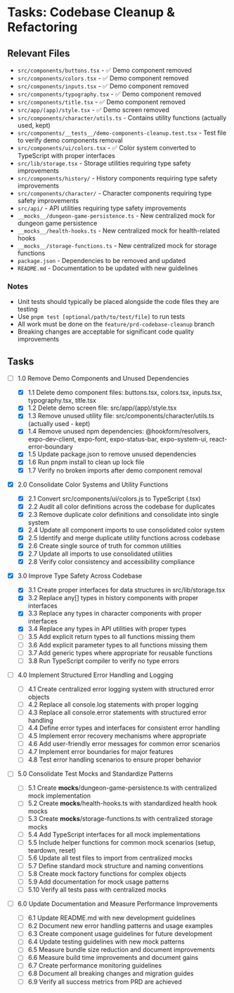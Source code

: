 # Tasks: Codebase Cleanup & Refactoring

## Relevant Files

- `src/components/buttons.tsx` - ✅ Demo component removed
- `src/components/colors.tsx` - ✅ Demo component removed
- `src/components/inputs.tsx` - ✅ Demo component removed
- `src/components/typography.tsx` - ✅ Demo component removed
- `src/components/title.tsx` - ✅ Demo component removed
- `src/app/(app)/style.tsx` - ✅ Demo screen removed
- `src/components/character/utils.ts` - Contains utility functions (actually used, kept)
- `src/components/__tests__/demo-components-cleanup.test.tsx` - Test file to verify demo components removal
- `src/components/ui/colors.tsx` - ✅ Color system converted to TypeScript with proper interfaces
- `src/lib/storage.tsx` - Storage utilities requiring type safety improvements
- `src/components/history/` - History components requiring type safety improvements
- `src/components/character/` - Character components requiring type safety improvements
- `src/api/` - API utilities requiring type safety improvements
- `__mocks__/dungeon-game-persistence.ts` - New centralized mock for dungeon game persistence
- `__mocks__/health-hooks.ts` - New centralized mock for health-related hooks
- `__mocks__/storage-functions.ts` - New centralized mock for storage functions
- `package.json` - Dependencies to be removed and updated
- `README.md` - Documentation to be updated with new guidelines

### Notes

- Unit tests should typically be placed alongside the code files they are testing
- Use `pnpm test [optional/path/to/test/file]` to run tests
- All work must be done on the `feature/prd-codebase-cleanup` branch
- Breaking changes are acceptable for significant code quality improvements

## Tasks

- [ ] 1.0 Remove Demo Components and Unused Dependencies

  - [x] 1.1 Delete demo component files: buttons.tsx, colors.tsx, inputs.tsx, typography.tsx, title.tsx
  - [x] 1.2 Delete demo screen file: src/app/(app)/style.tsx
  - [x] 1.3 Remove unused utility file: src/components/character/utils.ts (actually used - kept)
  - [x] 1.4 Remove unused npm dependencies: @hookform/resolvers, expo-dev-client, expo-font, expo-status-bar, expo-system-ui, react-error-boundary
  - [x] 1.5 Update package.json to remove unused dependencies
  - [x] 1.6 Run pnpm install to clean up lock file
  - [x] 1.7 Verify no broken imports after demo component removal

- [x] 2.0 Consolidate Color Systems and Utility Functions

  - [x] 2.1 Convert src/components/ui/colors.js to TypeScript (.tsx)
  - [x] 2.2 Audit all color definitions across the codebase for duplicates
  - [x] 2.3 Remove duplicate color definitions and consolidate into single system
  - [x] 2.4 Update all component imports to use consolidated color system
  - [x] 2.5 Identify and merge duplicate utility functions across codebase
  - [x] 2.6 Create single source of truth for common utilities
  - [x] 2.7 Update all imports to use consolidated utilities
  - [x] 2.8 Verify color consistency and accessibility compliance

- [x] 3.0 Improve Type Safety Across Codebase

  - [x] 3.1 Create proper interfaces for data structures in src/lib/storage.tsx
  - [x] 3.2 Replace any[] types in history components with proper interfaces
  - [x] 3.3 Replace any types in character components with proper interfaces
  - [x] 3.4 Replace any types in API utilities with proper types
  - [ ] 3.5 Add explicit return types to all functions missing them
  - [ ] 3.6 Add explicit parameter types to all functions missing them
  - [ ] 3.7 Add generic types where appropriate for reusable functions
  - [ ] 3.8 Run TypeScript compiler to verify no type errors

- [ ] 4.0 Implement Structured Error Handling and Logging

  - [ ] 4.1 Create centralized error logging system with structured error objects
  - [ ] 4.2 Replace all console.log statements with proper logging
  - [ ] 4.3 Replace all console.error statements with structured error handling
  - [ ] 4.4 Define error types and interfaces for consistent error handling
  - [ ] 4.5 Implement error recovery mechanisms where appropriate
  - [ ] 4.6 Add user-friendly error messages for common error scenarios
  - [ ] 4.7 Implement error boundaries for major features
  - [ ] 4.8 Test error handling scenarios to ensure proper behavior

- [ ] 5.0 Consolidate Test Mocks and Standardize Patterns

  - [ ] 5.1 Create **mocks**/dungeon-game-persistence.ts with centralized mock implementation
  - [ ] 5.2 Create **mocks**/health-hooks.ts with standardized health hook mocks
  - [ ] 5.3 Create **mocks**/storage-functions.ts with centralized storage mocks
  - [ ] 5.4 Add TypeScript interfaces for all mock implementations
  - [ ] 5.5 Include helper functions for common mock scenarios (setup, teardown, reset)
  - [ ] 5.6 Update all test files to import from centralized mocks
  - [ ] 5.7 Define standard mock structure and naming conventions
  - [ ] 5.8 Create mock factory functions for complex objects
  - [ ] 5.9 Add documentation for mock usage patterns
  - [ ] 5.10 Verify all tests pass with centralized mocks

- [ ] 6.0 Update Documentation and Measure Performance Improvements
  - [ ] 6.1 Update README.md with new development guidelines
  - [ ] 6.2 Document new error handling patterns and usage examples
  - [ ] 6.3 Create component usage guidelines for future development
  - [ ] 6.4 Update testing guidelines with new mock patterns
  - [ ] 6.5 Measure bundle size reduction and document improvements
  - [ ] 6.6 Measure build time improvements and document gains
  - [ ] 6.7 Create performance monitoring guidelines
  - [ ] 6.8 Document all breaking changes and migration guides
  - [ ] 6.9 Verify all success metrics from PRD are achieved
